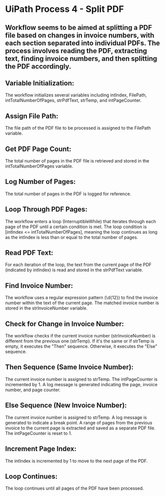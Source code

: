 # UiPath Process 4 - Split PDF

## Workflow seems to be aimed at splitting a PDF file based on changes in invoice numbers, with each section separated into individual PDFs. The process involves reading the PDF, extracting text, finding invoice numbers, and then splitting the PDF accordingly.

## Variable Initialization: 
The workflow initializes several variables including intIndex, FilePath, intTotalNumberOfPages, strPdfText, strTemp, and intPageCounter.

## Assign File Path: 
The file path of the PDF file to be processed is assigned to the FilePath variable.

## Get PDF Page Count: 
The total number of pages in the PDF file is retrieved and stored in the intTotalNumberOfPages variable.

## Log Number of Pages: 
The total number of pages in the PDF is logged for reference.

## Loop Through PDF Pages: 
The workflow enters a loop (InterruptibleWhile) that iterates through each page of the PDF until a certain condition is met. The loop condition is [intIndex <= intTotalNumberOfPages], meaning the loop continues as long as the intIndex is less than or equal to the total number of pages.

## Read PDF Text: 
For each iteration of the loop, the text from the current page of the PDF (indicated by intIndex) is read and stored in the strPdfText variable.

## Find Invoice Number: 
The workflow uses a regular expression pattern (\d{12}) to find the invoice number within the text of the current page. The matched invoice number is stored in the strInvoiceNumber variable.

## Check for Change in Invoice Number: 
The workflow checks if the current invoice number (strInvoiceNumber) is different from the previous one (strTemp). If it's the same or if strTemp is empty, it executes the "Then" sequence. Otherwise, it executes the "Else" sequence.

## Then Sequence (Same Invoice Number):
The current invoice number is assigned to strTemp.
The intPageCounter is incremented by 1.
A log message is generated indicating the page, invoice number, and page counter.

## Else Sequence (New Invoice Number):
The current invoice number is assigned to strTemp.
A log message is generated to indicate a break point.
A range of pages from the previous invoice to the current page is extracted and saved as a separate PDF file.
The intPageCounter is reset to 1.

## Increment Page Index: 
The intIndex is incremented by 1 to move to the next page of the PDF.

## Loop Continues: 
The loop continues until all pages of the PDF have been processed.